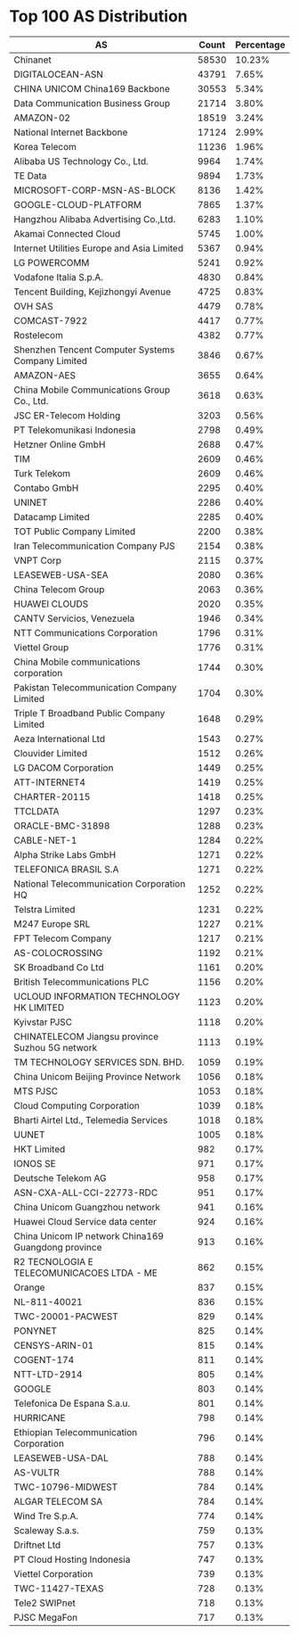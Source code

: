 # Top 100 AS Distribution
| AS | Count | Percentage |
|----|----|----|
| Chinanet | 58530 | 10.23% |
| DIGITALOCEAN-ASN | 43791 | 7.65% |
| CHINA UNICOM China169 Backbone | 30553 | 5.34% |
| Data Communication Business Group | 21714 | 3.80% |
| AMAZON-02 | 18519 | 3.24% |
| National Internet Backbone | 17124 | 2.99% |
| Korea Telecom | 11236 | 1.96% |
| Alibaba US Technology Co., Ltd. | 9964 | 1.74% |
| TE Data | 9894 | 1.73% |
| MICROSOFT-CORP-MSN-AS-BLOCK | 8136 | 1.42% |
| GOOGLE-CLOUD-PLATFORM | 7865 | 1.37% |
| Hangzhou Alibaba Advertising Co.,Ltd. | 6283 | 1.10% |
| Akamai Connected Cloud | 5745 | 1.00% |
| Internet Utilities Europe and Asia Limited | 5367 | 0.94% |
| LG POWERCOMM | 5241 | 0.92% |
| Vodafone Italia S.p.A. | 4830 | 0.84% |
| Tencent Building, Kejizhongyi Avenue | 4725 | 0.83% |
| OVH SAS | 4479 | 0.78% |
| COMCAST-7922 | 4417 | 0.77% |
| Rostelecom | 4382 | 0.77% |
| Shenzhen Tencent Computer Systems Company Limited | 3846 | 0.67% |
| AMAZON-AES | 3655 | 0.64% |
| China Mobile Communications Group Co., Ltd. | 3618 | 0.63% |
| JSC ER-Telecom Holding | 3203 | 0.56% |
| PT Telekomunikasi Indonesia | 2798 | 0.49% |
| Hetzner Online GmbH | 2688 | 0.47% |
| TIM | 2609 | 0.46% |
| Turk Telekom | 2609 | 0.46% |
| Contabo GmbH | 2295 | 0.40% |
| UNINET | 2286 | 0.40% |
| Datacamp Limited | 2285 | 0.40% |
| TOT Public Company Limited | 2200 | 0.38% |
| Iran Telecommunication Company PJS | 2154 | 0.38% |
| VNPT Corp | 2115 | 0.37% |
| LEASEWEB-USA-SEA | 2080 | 0.36% |
| China Telecom Group | 2063 | 0.36% |
| HUAWEI CLOUDS | 2020 | 0.35% |
| CANTV Servicios, Venezuela | 1946 | 0.34% |
| NTT Communications Corporation | 1796 | 0.31% |
| Viettel Group | 1776 | 0.31% |
| China Mobile communications corporation | 1744 | 0.30% |
| Pakistan Telecommunication Company Limited | 1704 | 0.30% |
| Triple T Broadband Public Company Limited | 1648 | 0.29% |
| Aeza International Ltd | 1543 | 0.27% |
| Clouvider Limited | 1512 | 0.26% |
| LG DACOM Corporation | 1449 | 0.25% |
| ATT-INTERNET4 | 1419 | 0.25% |
| CHARTER-20115 | 1418 | 0.25% |
| TTCLDATA | 1297 | 0.23% |
| ORACLE-BMC-31898 | 1288 | 0.23% |
| CABLE-NET-1 | 1284 | 0.22% |
| Alpha Strike Labs GmbH | 1271 | 0.22% |
| TELEFONICA BRASIL S.A | 1271 | 0.22% |
| National Telecommunication Corporation HQ | 1252 | 0.22% |
| Telstra Limited | 1231 | 0.22% |
| M247 Europe SRL | 1227 | 0.21% |
| FPT Telecom Company | 1217 | 0.21% |
| AS-COLOCROSSING | 1192 | 0.21% |
| SK Broadband Co Ltd | 1161 | 0.20% |
| British Telecommunications PLC | 1156 | 0.20% |
| UCLOUD INFORMATION TECHNOLOGY HK LIMITED | 1123 | 0.20% |
| Kyivstar PJSC | 1118 | 0.20% |
| CHINATELECOM Jiangsu province Suzhou 5G network | 1113 | 0.19% |
| TM TECHNOLOGY SERVICES SDN. BHD. | 1059 | 0.19% |
| China Unicom Beijing Province Network | 1056 | 0.18% |
| MTS PJSC | 1053 | 0.18% |
| Cloud Computing Corporation | 1039 | 0.18% |
| Bharti Airtel Ltd., Telemedia Services | 1018 | 0.18% |
| UUNET | 1005 | 0.18% |
| HKT Limited | 982 | 0.17% |
| IONOS SE | 971 | 0.17% |
| Deutsche Telekom AG | 958 | 0.17% |
| ASN-CXA-ALL-CCI-22773-RDC | 951 | 0.17% |
| China Unicom Guangzhou network | 941 | 0.16% |
| Huawei Cloud Service data center | 924 | 0.16% |
| China Unicom IP network China169 Guangdong province | 913 | 0.16% |
| R2 TECNOLOGIA E TELECOMUNICACOES LTDA - ME | 862 | 0.15% |
| Orange | 837 | 0.15% |
| NL-811-40021 | 836 | 0.15% |
| TWC-20001-PACWEST | 829 | 0.14% |
| PONYNET | 825 | 0.14% |
| CENSYS-ARIN-01 | 815 | 0.14% |
| COGENT-174 | 811 | 0.14% |
| NTT-LTD-2914 | 805 | 0.14% |
| GOOGLE | 803 | 0.14% |
| Telefonica De Espana S.a.u. | 801 | 0.14% |
| HURRICANE | 798 | 0.14% |
| Ethiopian Telecommunication Corporation | 796 | 0.14% |
| LEASEWEB-USA-DAL | 788 | 0.14% |
| AS-VULTR | 788 | 0.14% |
| TWC-10796-MIDWEST | 784 | 0.14% |
| ALGAR TELECOM SA | 784 | 0.14% |
| Wind Tre S.p.A. | 774 | 0.14% |
| Scaleway S.a.s. | 759 | 0.13% |
| Driftnet Ltd | 757 | 0.13% |
| PT Cloud Hosting Indonesia | 747 | 0.13% |
| Viettel Corporation | 739 | 0.13% |
| TWC-11427-TEXAS | 728 | 0.13% |
| Tele2 SWIPnet | 718 | 0.13% |
| PJSC MegaFon | 717 | 0.13% |
